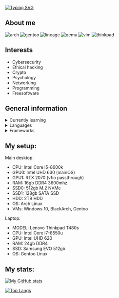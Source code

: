 [![Typing SVG](https://readme-typing-svg.herokuapp.com?font=&size=25&duration=3800&color=FFCFF1&center=true&vCenter=true&width=410&height=60&lines=Welcome+to+my+profile!+%3A3)](https://git.io/typing-svg)

## About me
![arch](https://img.shields.io/badge/Arch_Linux-1793D1?style=for-the-badge&logo=arch-linux&logoColor=white)
![gentoo](https://img.shields.io/badge/Gentoo_Linux-54487A?style=for-the-badge&logo=gentoo&logoColor=white)
![lineage](https://img.shields.io/badge/lineageos-167C80?style=for-the-badge&logo=lineageos&logoColor=white)
![qemu](https://img.shields.io/badge/QEMU-FF6600?style=for-the-badge&logo=QEMU&logoColor=white)
![vim](https://img.shields.io/badge/Vim-019733?style=for-the-badge&logo=Vim&logoColor=white)
![thinkpad](https://img.shields.io/badge/Thinkpad_T480s-EE2624?style=for-the-badge&logo=Lenovo&logoColor=white)

## Interests
- Cybersecurity
- Ethical hacking
- Crypto
- Psychology
- Networking
- Programming
- Freesoftware

## General information

<details>
  <summary>Currently learning</summary>
  
  ![cisco](https://img.shields.io/badge/Cisco_Networking-1BA0D7?style=for-the-badge&logo=Cisco&logoColor=white)
  ![rust](https://img.shields.io/badge/Rust-black?style=for-the-badge&logo=rust&logoColor=#E57324)
  ![php](https://img.shields.io/badge/PHP-777BB4?style=for-the-badge&logo=php&logoColor=white)
</details>

<details>
  <summary>Languages</summary>

  ![python](https://img.shields.io/badge/Python-FFD43B?style=for-the-badge&logo=python&logoColor=blue)
  ![c](https://img.shields.io/badge/The_Holy_C-A8B9CC?style=for-the-badge&logo=C&logoColor=white)
  ![cpp](https://img.shields.io/badge/C++-00599C?&style=for-the-badge&logo=C%2B%2B&logoColor=white)
  ![bash](https://img.shields.io/badge/GNU_Bash-47A141?style=for-the-badge&logo=GNU%20Bash&logoColor=white)
  ![js](https://img.shields.io/badge/JavaScript-F7DF1E?style=for-the-badge&logo=JavaScript&logoColor=white)
  ![html](https://img.shields.io/badge/HTML5-E34F26?style=for-the-badge&logo=HTML5&logoColor=white)
  ![css](https://img.shields.io/badge/CSS-1572B6?style=for-the-badge&logo=CSS3&logoColor=white)
</details>

<details>
  <summary>Frameworks</summary>
  
  ![vue](https://img.shields.io/badge/Vue.js-35495E?style=for-the-badge&logo=vuedotjs&logoColor=4FC08D)
  ![ionic](https://img.shields.io/badge/Ionic-3880FF?style=for-the-badge&logo=ionic&logoColor=white)
  ![bootstrap](https://img.shields.io/badge/Bootstrap-7952B3?style=for-the-badge&logo=bootstrap&logoColor=white)
  ![tailwind](https://img.shields.io/badge/Tailwind-06B6D4?style=for-the-badge&logo=Tailwind%20CSS&logoColor=white)
</details>

## My setup:
Main desktop:
- CPU: Intel Core i5-8600k
- GPU0: Intel UHD 630 (mainOS)
- GPU1: RTX 2070 (vfio passthrough)
- RAM: 16gb DDR4 3600mhz
- SSD0: 512gb M.2 NVMe
- SSD1: 128gb SATA SSD
- HDD: 2TB HDD
- OS: Arch Linux
- VMs: Windows 10, BlackArch, Gentoo

Laptop:
- MODEL: Lenovo Thinkpad T480s
- CPU: Intel Core i7-8550u
- GPU: Intel UHD 620
- RAM: 24gb DDR4
- SSD: Samsung EVO 512gb
- OS: Gentoo Linux

## My stats:
[![My GitHub stats](https://github-readme-stats.vercel.app/api?username=expo1337&show_icons=true&theme=dracula)](https://github.com/anuraghazra/github-readme-stats)

[![Top Langs](https://github-readme-stats.vercel.app/api/top-langs/?username=expo1337&layout=compact&theme=dracula&langs_count=6)](https://github.com/anuraghazra/github-readme-stats)
